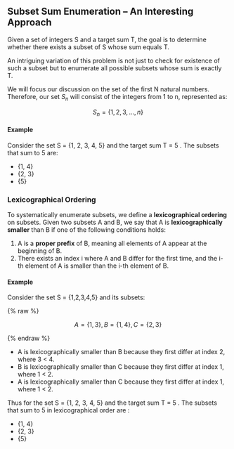 ## Subset Sum Enumeration – An Interesting Approach  

Given a set of integers S and a target sum T, the goal is to determine whether there exists a subset of S whose sum equals T.  

An intriguing variation of this problem is not just to check for existence of such a subset but to enumerate all possible subsets whose sum is exactly T.

We will focus our discussion on the set of the first N natural numbers. Therefore, our set $S_n$ will consist of the integers from 1 to n, represented as:  

$$ S_n  = \lbrace 1, 2, 3, ... , n \rbrace $$

#### Example  
Consider the set  S = \{1, 2, 3, 4, 5\}  and the target sum T = 5 . The subsets that sum to 5 are:  

-  \{1, 4\} 
-  \{2, 3\}  
-  \{5\}  

### Lexicographical Ordering

To systematically enumerate subsets, we define a **lexicographical ordering** on subsets. Given two subsets A and B, we say that A is **lexicographically smaller** than B if one of the following conditions holds:  

1. A is a **proper prefix** of B, meaning all elements of A appear at the beginning of B.  
2. There exists an index i where A and B differ for the first time, and the i-th element of A is smaller than the i-th element of B.  

#### Example  

Consider the set S = {1,2,3,4,5} and its subsets:  

{% raw %}

$$ A = \{1,3\}, B = \{1,4\}, C = \{2,3\} $$
<!-- $$ A = \lbrace 1,3 \rbrace, B = \lbrace 1,4 \rbrace, C = \lbrace 2,3 \rbrace \$$ -->

{% endraw %}

- A is lexicographically smaller than B because they first differ at index 2, where 3 < 4.  
- B is lexicographically smaller than C because they first differ at index 1, where 1 < 2.
- A is lexicographically smaller than C because they first differ at index 1, where 1 < 2.  

Thus for the set  S = \{1, 2, 3, 4, 5\}  and the target sum T = 5 . The subsets that sum to 5 in lexicographical order are :  

- \{1, 4\} 
- \{2, 3\} 
- \{5\}


